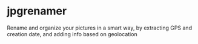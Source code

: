 # jpgrenamer
Rename and organize your pictures in a smart way, by extracting GPS and creation date, and adding info based on geolocation

